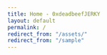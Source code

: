 ```yaml
---
title: Home - 0xdeadbeefJERKY
layout: default
permalink: /
redirect_from: "/assets/"
redirect_from: "/sample"
---
```

